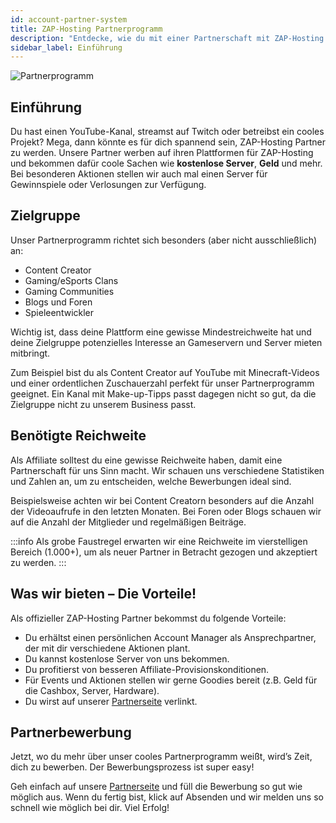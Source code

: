 ```yaml
---
id: account-partner-system
title: ZAP-Hosting Partnerprogramm
description: "Entdecke, wie du mit einer Partnerschaft mit ZAP-Hosting für deine Gaming- oder Content-Plattform Belohnungen wie kostenlose Server und Geld verdienen kannst → Jetzt mehr erfahren"
sidebar_label: Einführung
---
```


![Partnerprogramm](https://screensaver01.zap-hosting.com/index.php/s/yLdaKZLHQioeKCz/preview)

## Einführung

Du hast einen YouTube-Kanal, streamst auf Twitch oder betreibst ein cooles Projekt? Mega, dann könnte es für dich spannend sein, ZAP-Hosting Partner zu werden. Unsere Partner werben auf ihren Plattformen für ZAP-Hosting und bekommen dafür coole Sachen wie **kostenlose Server**, **Geld** und mehr. Bei besonderen Aktionen stellen wir auch mal einen Server für Gewinnspiele oder Verlosungen zur Verfügung.

## Zielgruppe

Unser Partnerprogramm richtet sich besonders (aber nicht ausschließlich) an:
- Content Creator
- Gaming/eSports Clans
- Gaming Communities
- Blogs und Foren
- Spieleentwickler

Wichtig ist, dass deine Plattform eine gewisse Mindestreichweite hat und deine Zielgruppe potenzielles Interesse an Gameservern und Server mieten mitbringt.

Zum Beispiel bist du als Content Creator auf YouTube mit Minecraft-Videos und einer ordentlichen Zuschauerzahl perfekt für unser Partnerprogramm geeignet. Ein Kanal mit Make-up-Tipps passt dagegen nicht so gut, da die Zielgruppe nicht zu unserem Business passt.

## Benötigte Reichweite

Als Affiliate solltest du eine gewisse Reichweite haben, damit eine Partnerschaft für uns Sinn macht. Wir schauen uns verschiedene Statistiken und Zahlen an, um zu entscheiden, welche Bewerbungen ideal sind.

Beispielsweise achten wir bei Content Creatorn besonders auf die Anzahl der Videoaufrufe in den letzten Monaten. Bei Foren oder Blogs schauen wir auf die Anzahl der Mitglieder und regelmäßigen Beiträge.

:::info
Als grobe Faustregel erwarten wir eine Reichweite im vierstelligen Bereich (1.000+), um als neuer Partner in Betracht gezogen und akzeptiert zu werden.
:::

## Was wir bieten – Die Vorteile!

Als offizieller ZAP-Hosting Partner bekommst du folgende Vorteile:
- Du erhältst einen persönlichen Account Manager als Ansprechpartner, der mit dir verschiedene Aktionen plant.
- Du kannst kostenlose Server von uns bekommen.
- Du profitierst von besseren Affiliate-Provisionskonditionen.
- Für Events und Aktionen stellen wir gerne Goodies bereit (z.B. Geld für die Cashbox, Server, Hardware).
- Du wirst auf unserer [Partnerseite](https://zap-hosting.com/en/partner/) verlinkt.

## Partnerbewerbung

Jetzt, wo du mehr über unser cooles Partnerprogramm weißt, wird’s Zeit, dich zu bewerben. Der Bewerbungsprozess ist super easy!

Geh einfach auf unsere [Partnerseite](https://zap-hosting.com/en/partner/) und füll die Bewerbung so gut wie möglich aus. Wenn du fertig bist, klick auf Absenden und wir melden uns so schnell wie möglich bei dir. Viel Erfolg!